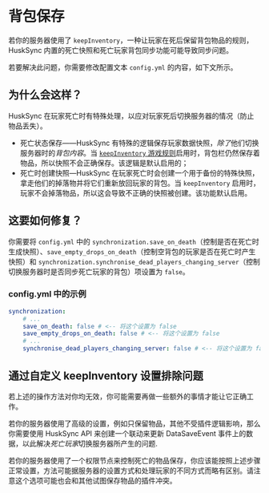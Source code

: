 # 背包保存
若你的服务器使用了 `keepInventory`，一种让玩家在死后保留背包物品的规则，HuskSync 内置的死亡快照和死亡玩家背包同步功能可能导致同步问题。

若要解决此问题，你需要修改配置文本 `config.yml` 的内容，如下文所示。

## 为什么会这样？
HuskSync 在玩家死亡时有特殊处理，以应对玩家死后切换服务器的情况（防止物品丢失）。

* 死亡状态保存——HuskSync 有特殊的逻辑保存玩家数据快照，*除了*他们切换服务器时的*背包内容*。当 [`keepInventory` 游戏规则](https://zh.minecraft.wiki/w/%E6%B8%B8%E6%88%8F%E8%A7%84%E5%88%99)启用时，背包栏仍然保存着物品，所以快照不会正确保存。该逻辑是默认启用的；
* 死亡时创建快照—HuskSync 在玩家死亡时会创建一个用于备份的特殊快照，拿走他们的掉落物并将它们重新放回玩家的背包。当 `keepInventory` 启用时，玩家不会掉落物品，所以这会导致不正确的快照被创建。该功能默认启用。

## 这要如何修复？

你需要将 `config.yml` 中的 `synchronization.save_on_death`（控制是否在死亡时生成快照）、`save_empty_drops_on_death`（控制空背包的玩家是否在死亡时产生快照）和 `synchronization.synchronise_dead_players_changing_server`（控制切换服务器时是否同步死亡玩家的背包）项设置为 `false`。

### config.yml 中的示例
```YAML
synchronization:
    # ...
    save_on_death: false # <-- 将这个设置为 false
    save_empty_drops_on_death: false # <-- 将这个设置为 false
    # ...
    synchronise_dead_players_changing_server: false # <-- 将这个设置为 false
```

## 通过自定义 keepInventory 设置排除问题

若上述的操作方法对你均无效，你可能需要再做一些额外的事情才能让它正确工作。

若你的服务器使用了高级的设置，例如只保留物品，其他不受插件逻辑影响，那么你需要使用 HuskSync API 来创建一个联动来更新 DataSaveEvent 事件上的数据，以此解决*死亡玩家*切换服务器所产生的问题.

若你的服务器使用了一个权限节点来控制死亡的物品保存，你应该能按照上述步骤正常设置，方法可能据服务器的设置方式和处理玩家的不同方式而略有区别。请注意这个选项可能也会和其他试图保存物品的插件冲突。
